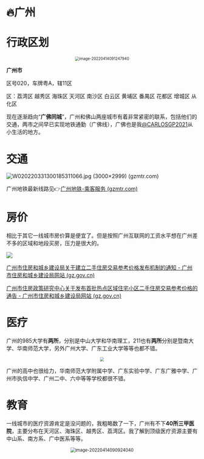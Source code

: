 # 🔥广州

# 行政区划

<div align=center><img src="https://cdn.jsdelivr.net/gh/CARLOSGP2021/myFigures/img/202204140912016.png" alt="image-20220414091247940" style="zoom:70%;" /></div>

**广州市** 

区号020，车牌粤A，辖11区

区：荔湾区 越秀区 海珠区 天河区 南沙区 白云区 黄埔区 番禺区 花都区 增城区 从化区

现在逐渐趋向“**广佛同城**”，广州和佛山两座城市有着非常紧密的联系，包括他们的交通，两市之间早已实现地铁通勤（广佛线），广佛也是我[@CARLOSGP2021](https://github.com/CARLOSGP2021)从小生活的地方。

# 交通

![W020220331300185311066.jpg (3000×2999) (gzmtr.com)](https://cdn.jsdelivr.net/gh/CARLOSGP2021/myFigures/img/202204140914496.jpeg)

广州地铁最新线路见👉[广州地铁-乘客服务 (gzmtr.com)](https://cs.gzmtr.com/ckfw/)

# 房价

相比于其它一线城市房价算是便宜了。但是按照广州互联网的工资水平想在广州差不多的区域和地段买房，压力是很大的。

![](https://cdn.jsdelivr.net/gh/CARLOSGP2021/myFigures/img/202204131757485.png)

[广州市住房和城乡建设局关于建立二手住房交易参考价格发布机制的通知 - 广州市住房和城乡建设局网站 (gz.gov.cn)](http://zfcj.gz.gov.cn/zjyw/fdcscjg/zwxx/scyxyjc/content/post_7753179.html)

[广州市住房政策研究中心关于发布首批热点区域住宅小区二手住房交易参考价格的通告 - 广州市住房和城乡建设局网站 (gz.gov.cn)](http://zfcj.gz.gov.cn/zwgk/zsdwwj/content/post_7753542.html)

# 医疗

广州的985大学有**两所**，分别是中山大学和华南理工，211也有**两所**分别是暨南大学、华南师范大学，另外广州大学、广东工业大学等等也都不错。

<div align=center><img src="https://cdn.jsdelivr.net/gh/CARLOSGP2021/myFigures/img/202204140915482.jpeg" style="zoom:67%;" /></div>

广州的高中也很给力，华南师范大学附属中学、广东实验中学、广东广雅中学、广州市执信中学、广州二中、六中等等学校都很不错。

# 教育

一线城市的医疗资源肯定是没问题的，我粗略数了一下，广州有不下**40所三甲医院**，主要分布在天河区、海珠区、越秀区、荔湾区。我了解到顶级医疗资源主要有中山系、南方系、广中医系等等。

<div align=center><img src="https://cdn.jsdelivr.net/gh/CARLOSGP2021/myFigures/img/202204140909125.png" alt="image-20220414090924040" style="zoom:80%;" /></div>